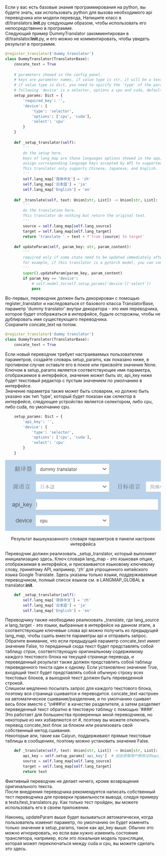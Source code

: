 Если у вас есть базовые знания программирования на python, вы будете знать, как использовать python для вызова необходимого api переводчика или модели перевода, Напишите класс в dl/translators.__init__.py следующим образом, чтобы использовать его непосредственно в программе.      
Следующий пример DummyTranslator закомментирован в dl/translator/__init__.py, и его можно не комментировать, чтобы увидеть результат в программе.  

``` python
@register_translator('dummy translator')
class DummyTranslator(TranslatorBase):
    concate_text = True

    # parameters showed in the config panel. 
    # keys are parameter names, if value type is str, it will be a text editor(required key)
    # if value type is dict, you need to spicify the 'type' of the parameter, 
    # following 'device' is a selector, options a cpu and cuda, default is cpu
    setup_params: Dict = {
        'required_key': '', 
        'device': {
            'type': 'selector',
            'options': ['cpu', 'cuda'],
            'select': 'cpu'
        }
    }

    def _setup_translator(self):
        '''
        do the setup here.  
        keys of lang_map are those languages options showed in the app, 
        assign corresponding language keys accepted by API to supported languages.  
        This translator only supports Chinese, Japanese, and English.
        '''
        self.lang_map['简体中文'] = 'zh'
        self.lang_map['日本語'] = 'ja'
        self.lang_map['English'] = 'en'  
        
    def _translate(self, text: Union[str, List]) -> Union[str, List]:
        '''
        do the translation here.  
        This translator do nothing but return the original text.
        '''
        source = self.lang_map[self.lang_source]
        target = self.lang_map[self.lang_target]
        return 'translate ' + text + f'from {source} to target'

    def updateParam(self, param_key: str, param_content):
        '''
        required only if some state need to be updated immediately after user change the translator params,
        for example, if this translator is a pytorch model, you can convert it to cpu/gpu here.
        '''
        super().updateParam(param_key, param_content)
        if param_key == 'device':
            # self.model.to(self.setup_params['device']['select'])
            pass
```

Во-первых, переводчик должен быть декорирован с помощью register_translator и наследоваться от базового класса TranslatorBase, параметр 'dummy translator' внутри декоратора - это имя переводчика, которое будет отображаться в интерфейсе, будьте осторожны, чтобы не дублировать имя существующего переводчика.  
Сохраните concate_text на потом.  
``` python
@register_translator('dummy translator')
class DummyTranslator(TranslatorBase):  
    concate_text = True
```

Если новый переводчик требует настраиваемых пользователем параметров, создайте словарь setup_params, как показано ниже, в противном случае оставьте его в покое или присвойте значение None.  
Ключом в setup_params является соответствующее имя параметра, отображаемое в интерфейсе, значение может быть str, api_key ниже будет текстовый редактор с пустым значением по умолчанию в интерфейсе.  
Значение параметра также может быть словарем, но должно быть указано как тип 'type', который будет показан как селектор в интерфейсе, следующее устройство является селектором, либо cpu, либо cuda, по умолчанию cpu.  

``` python
    setup_params: Dict = {
        'api_key': '', 
        'device': {
            'type': 'selector',
            'options': ['cpu', 'cuda'],
            'select': 'cpu'
        }
    }
```  

<p align = "center">
<img src="./src/new_translator.png">
</p>
<p align = "center">
Результат вышеуказанного словаря параметров в панели настроек интерфейса
</p>  

Переводчик должен реализовать _setup_translator, который выполняет инициализацию здесь. Ключ словаря lang_map - это языковая опция, отображаемая в интерфейсе, и присваивается языковому ключевому слову, принятому API, например, 'zh' для упрощенного китайского языка Google Translate. Здесь указаны только языки, поддерживаемые переводчиком, полный список языков см. в LANGMAP_GLOBAL в translator.__init__. 

``` python
    def _setup_translator(self):
        self.lang_map['简体中文'] = 'zh'
        self.lang_map['日本語'] = 'ja'
        self.lang_map['English'] = 'en'  
```

Переводчику также необходимо реализовать _translate, где lang_source и lang_target - это языки, выбранные в интерфейсе на данном этапе, а соответствующие ключевые слова api можно получить из предыдущей lang_map, чтобы сшить вместе параметры api и отправить запрос.  
Обратите внимание, что если предыдущий параметр concate_text имеет значение False, то переданный сюда текст будет представлять собой таблицу строк, соответствующую оригинальному содержимому каждого текстового блока на текущей странице перевода, и переведенный результат также должен представлять собой таблицу переведенного текста один к одному. Если установлено значение True, входящий текст будет представлять собой обычную строку всех текстовых блоков, а выходной текст должен быть переведенной строкой.  
Слишком медленно посылать запрос для каждого текстового блока, поэтому вся страница сшивается и переводится. concate_text настроен на автоматическое сшивание/разделение, и по умолчанию сшивает весь блок вместе с '\n###\n' в качестве разделителя, а затем разделяет переведенный текст обратно в текстовую таблицу с помощью '####'. Это работает для большинства проверенных мной переводчиков, но некоторые из них избавляются от #, поэтому вы можете отключить перевод concate_text блок за блоком или реализовать свой собственный метод сшивания.  
Некоторые апи, такие как Caiyun, поддерживают прямые текстовые таблицы в сообщениях, поэтому можно установить значение False.  
``` python
    def _translate(self, text: Union[str, List]) -> Union[str, List]:
        api_key = self.setup_params['api_key']  # 如此获取用户修改过的api_key
        source = self.lang_map[self.lang_source]
        target = self.lang_map[self.lang_target]
        return text
```
Фиктивный переводчик не делает ничего, кроме возвращения оригинального текста.  
После внедрения переводчика рекомендуется написать собственный тест переводчика для проверки правильности вывода, следуя примеру в tests/test_translators.py. Как только тест пройден, вы можете использовать его в своем приложении.   

Наконец, updateParam выше будет вызываться автоматически, когда пользователь изменит параметр, по умолчанию он будет изменять только значение в setup_params, такое как api_key выше. Обычно это можно игнорировать, но если вам нужно изменить состояние транслятора, например, если это локальная модель трансляции, которая может переключаться между cuda и cpu, вы можете сделать это здесь.  